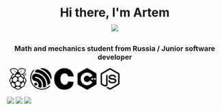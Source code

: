 <h1 align="center">Hi there, I'm Artem
<div id="badges" height:100px >
  <img src="https://github.com/blackcater/blackcater/raw/main/images/Hi.gif" height="32"/></h1>
  <h3 align="center">Math and mechanics student from Russia / Junior software developer</h3>
  <img src="raspberrypi.svg" display = flex height = 50px background-color = white>
  <img src="espressif.svg" display = flex height = 50px background-color = white>
  <img src="c.svg" display = flex height = 50px background-color = white>
  <img src="cplusplus.svg" display = flex height = 50px background-color = white>
  <img src="nodedotjs.svg" display = flex height = 50px background-color = white>
</div>

  ![](https://github-profile-summary-cards.vercel.app/api/cards/profile-details?username=assppex&theme=solarized_dark)
  ![](https://github-profile-summary-cards.vercel.app/api/cards/most-commit-language?username=assppex&theme=solarized_dark)
  ![](https://github-profile-summary-cards.vercel.app/api/cards/repos-per-language?username=assppex&theme=solarized_dark)

<!--
**Assppex/Assppex** is a ✨ _special_ ✨ repository because its `README.md` (this file) appears on your GitHub profile.

Here are some ideas to get you started:

- 🔭 I’m currently working on ...
- 🌱 I’m currently learning ...
- 👯 I’m looking to collaborate on ...
- 🤔 I’m looking for help with ...
- 💬 Ask me about ...
- 📫 How to reach me: ...
- 😄 Pronouns: ...
- ⚡ Fun fact: ...
-->
